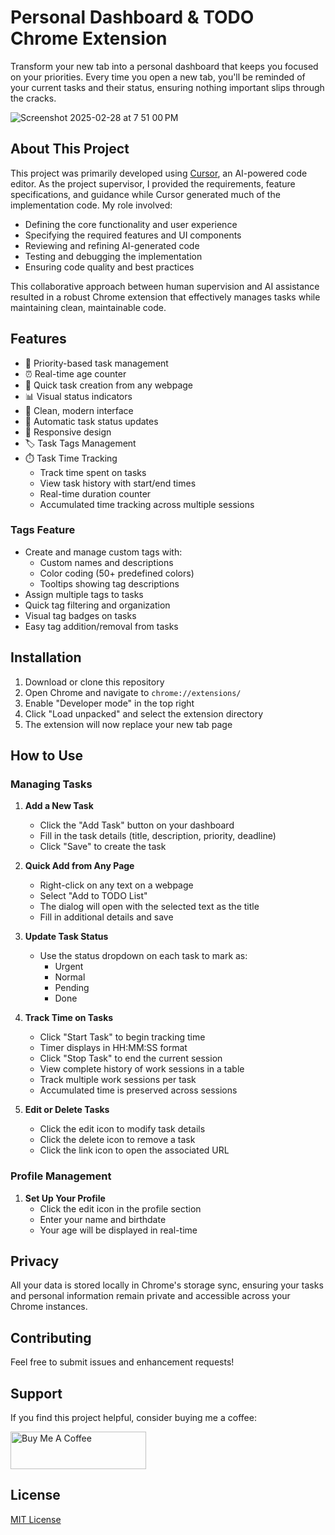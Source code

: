 # Personal Dashboard & TODO Chrome Extension

Transform your new tab into a personal dashboard that keeps you focused on your priorities. Every time you open a new tab, you'll be reminded of your current tasks and their status, ensuring nothing important slips through the cracks.

![Screenshot 2025-02-28 at 7 51 00 PM](https://github.com/user-attachments/assets/336bcba1-41ee-4a0e-b14d-769b70a46b0b)

## About This Project

This project was primarily developed using [Cursor](https://cursor.sh/), an AI-powered code editor. As the project supervisor, I provided the requirements, feature specifications, and guidance while Cursor generated much of the implementation code. My role involved:

- Defining the core functionality and user experience
- Specifying the required features and UI components
- Reviewing and refining AI-generated code
- Testing and debugging the implementation
- Ensuring code quality and best practices

This collaborative approach between human supervision and AI assistance resulted in a robust Chrome extension that effectively manages tasks while maintaining clean, maintainable code.

## Features

- 🎯 Priority-based task management
- ⏰ Real-time age counter
- 🔗 Quick task creation from any webpage
- 📊 Visual status indicators
- 🎨 Clean, modern interface
- 🔄 Automatic task status updates
- 🎨 Responsive design
- 🏷️ Task Tags Management
- ⏱️ Task Time Tracking
  - Track time spent on tasks
  - View task history with start/end times
  - Real-time duration counter
  - Accumulated time tracking across multiple sessions

### Tags Feature
- Create and manage custom tags with:
  - Custom names and descriptions
  - Color coding (50+ predefined colors)
  - Tooltips showing tag descriptions
- Assign multiple tags to tasks
- Quick tag filtering and organization
- Visual tag badges on tasks
- Easy tag addition/removal from tasks

## Installation

1. Download or clone this repository
2. Open Chrome and navigate to `chrome://extensions/`
3. Enable "Developer mode" in the top right
4. Click "Load unpacked" and select the extension directory
5. The extension will now replace your new tab page

## How to Use

### Managing Tasks

1. **Add a New Task**
   - Click the "Add Task" button on your dashboard
   - Fill in the task details (title, description, priority, deadline)
   - Click "Save" to create the task

2. **Quick Add from Any Page**
   - Right-click on any text on a webpage
   - Select "Add to TODO List"
   - The dialog will open with the selected text as the title
   - Fill in additional details and save

3. **Update Task Status**
   - Use the status dropdown on each task to mark as:
     - Urgent
     - Normal
     - Pending
     - Done

4. **Track Time on Tasks**
   - Click "Start Task" to begin tracking time
   - Timer displays in HH:MM:SS format
   - Click "Stop Task" to end the current session
   - View complete history of work sessions in a table
   - Track multiple work sessions per task
   - Accumulated time is preserved across sessions

4. **Edit or Delete Tasks**
   - Click the edit icon to modify task details
   - Click the delete icon to remove a task
   - Click the link icon to open the associated URL

### Profile Management

1. **Set Up Your Profile**
   - Click the edit icon in the profile section
   - Enter your name and birthdate
   - Your age will be displayed in real-time

## Privacy

All your data is stored locally in Chrome's storage sync, ensuring your tasks and personal information remain private and accessible across your Chrome instances.

## Contributing

Feel free to submit issues and enhancement requests!

## Support

If you find this project helpful, consider buying me a coffee:

<a href="https://www.buymeacoffee.com/jebie" target="_blank">
  <img src="https://cdn.buymeacoffee.com/buttons/v2/default-yellow.png" alt="Buy Me A Coffee" style="height: 60px !important;width: 217px !important;">
</a>

## License

[MIT License](LICENSE)
